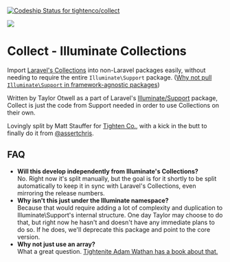 [![Codeship Status for tightenco/collect](https://codeship.com/projects/7a88b780-04ee-0134-0d48-3e31f9e0f6b8/status?branch=master)](https://codeship.com/projects/154325)

![](https://raw.githubusercontent.com/tightenco/collect/master/collect-logo.png)

# Collect - Illuminate Collections

Import [Laravel's Collections](https://laravel.com/docs/collections) into non-Laravel packages easily, without needing to require the entire `Illuminate\Support` package. ([Why not pull `Illuminate\Support` in framework-agnostic packages](http://mattallan.org/2016/dont-use-illuminate-support/))

Written by Taylor Otwell as a part of Laravel's [Illuminate/Support](https://github.com/illuminate/support) package, Collect is just the code from Support needed in order to use Collections on their own.

Lovingly split by Matt Stauffer for [Tighten Co.](http://tighten.co/), with a kick in the butt to finally do it from [@assertchris](https://github.com/assertchris).

## FAQ
 - **Will this develop independently from Illuminate's Collections?**  
    No. Right now it's split manually, but the goal is for it shortly to be split automatically to keep it in sync with Laravel's Collections, even mirroring the release numbers.
 - **Why isn't this just under the Illuminate namespace?**  
    Because that would require adding a lot of complexity and duplication to Illuminate\Support's internal structure. One day Taylor may choose to do that, but right now he hasn't and doesn't have any immediate plans to do so. If he does, we'll deprecate this package and point to the core version.
 - **Why not just use an array?**  
    What a great question. [Tightenite Adam Wathan has a book about that.](http://adamwathan.me/refactoring-to-collections/)
